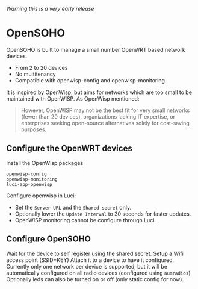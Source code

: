 *Warning this is a very early release*

# OpenSOHO

OpenSOHO is built to manage a small number OpenWRT based network devices.

* From 2 to 20 devices
* No multitenancy
* Compatible with openwisp-config and openwisp-monitoring.

It is inspired by OpenWisp, but aims for networks which are too small to be maintained with OpenWISP.
As OpenWisp mentioned:
> However, OpenWISP may not be the best fit for very small networks (fewer than 20 devices), organizations lacking IT expertise, or enterprises seeking open-source alternatives solely for cost-saving purposes.

## Configure the OpenWRT devices

Install the OpenWisp packages

```
openwisp-config
openwisp-monitoring
luci-app-openwisp
```

Configure openwisp in Luci:

* Set the `Server URL` and the `Shared secret` only.
* Optionally lower the `Update Interval` to 30 seconds for faster updates.
* OpenWISP monitoring cannot be configure through Luci.

## Configure OpenSOHO
Wait for the device to self register using the shared secret.
Setup a Wifi access point (SSID+KEY)
Attach it to a device to have it configured.
Currently only one network per device is supported, but it will be automatically configured on all radio devices (configured using `numradios`)
Optionally leds can also be turned on or off (only static config for now).
